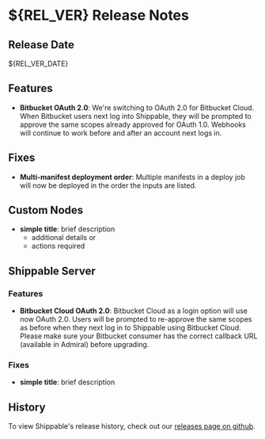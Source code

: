 # ${REL_VER} Release Notes

## Release Date

${REL_VER_DATE}

## Features

- **Bitbucket OAuth 2.0**: We're switching to OAuth 2.0 for Bitbucket Cloud. When Bitbucket users next log into Shippable, they will be prompted to approve the same scopes already approved for OAuth 1.0. Webhooks will continue to work before and after an account next logs in.

## Fixes

- **Multi-manifest deployment order**: Multiple manifests in a deploy job will now be deployed in the order the inputs are listed.

## Custom Nodes

- **simple title**: brief description
  - additional details or
  - actions required

## Shippable Server

### Features

- **Bitbucket Cloud OAuth 2.0**: Bitbucket Cloud as a login option will use now OAuth 2.0. Users will be prompted to re-approve the same scopes as before when they next log in to Shippable using Bitbucket Cloud. Please make sure your Bitbucket consumer has the correct callback URL (available in Admiral) before upgrading.

### Fixes

- **simple title**: brief description

## History

To view Shippable's release history, check out our [releases page on github](https://github.com/Shippable/admiral/releases).
